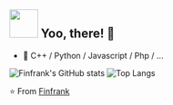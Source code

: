 ## <img src="https://raw.githubusercontent.com/alexnaiman/alexnaiman/master/resources/welcomeglitch.gif" width="50px" /> Yoo, there! 👀

- 🌱 C++ / Python / Javascript / Php / ...

<!--
- 🤔 I’m currently working on...
  - _Wechat_ Miniprogram. **(Learning)**
  
  - _Unity_ & _Unreal_ Game Design and Programming. **(Pending..)**
  
- 🎮 A Enthusiastic Player of Console Games.

## ⚡ Fun fact
- 😏 A Enthusiastic Fan of Console Games.

- 💕 _ARPG,JRPG_ and _FPS_ Lover.

- 🎮 Welcome To -->

![Finfrank's GitHub stats](https://github-readme-stats.vercel.app/api?username=Finfrank&show_icons=true&theme=vue&hide=prs,issues,contribs)
![Top Langs](https://github-readme-stats.vercel.app/api/top-langs/?username=Finfrank&layout=compact&theme=vue)


⭐️ From [Finfrank](https://github.com/Finfrank)
